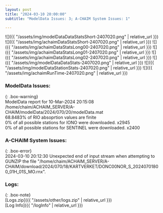 ```yaml
---
layout: post
title: "2024-03-10 20:00:00"
subtitle: "ModelData Issues: 3; A-CHAIM System Issues: 1"

---
```


![]({{ "/assets/img/modelDataDataStatsShort-2407020.png" | relative_url }})
![]({{ "/assets/img/achaimDataStatsShort-2407020.png" | relative_url }})
![]({{ "/assets/img/achaimDataStatsLong00-2407020.png" | relative_url }})
![]({{ "/assets/img/achaimDataStatsLong01-2407020.png" | relative_url }})
![]({{ "/assets/img/achaimDataStatsLong02-2407020.png" | relative_url }})
![]({{ "/assets/img/modelDataDataStats-2407020.png" | relative_url }})
![]({{ "/assets/img/modelDataStationStats-2407020.png" | relative_url }})
![]({{ "/assets/img/achaimRunTime-2407020.png" | relative_url }})


### ModelData Issues:  
  
{: .box-warning}  
 ModelData report for 10-Mar-2024 20:15:08   
 /home/chaim/ACHAIM_SERVER/A-CHAIM/modelData/2024/070/20/modelData.mat   
 68.8483% of RIO absoprtion values are finite   
 0% of all possible stations for IONO were downloaded. x2945   
 0% of all possible stations for SENTINEL were downloaded. x2400   
  
### A-CHAIM System Issues:  
  
{: .box-error}  
2024-03-10 20:12:30 Unexpected end of input stream when attempting to GUNZIP the file "/home/chaim/ACHAIM_SERVER/A-CHAIM/download/2024/070/18/KARTVERKET/DONC00NOR_S_20240701800_01H_01S_MO.rnx".  

### Logs:  
  
{: .box-note}  
[Logs.zip]({{ "/assets/other/logs.zip" | relative_url }})  
[Log Info]({{ "/logInfo" | relative_url }})  
